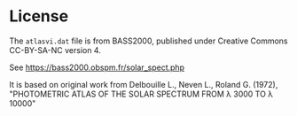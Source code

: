 # License

The `atlasvi.dat` file is from BASS2000, published under Creative Commons CC-BY-SA-NC version 4.

See https://bass2000.obspm.fr/solar_spect.php

It is based on original work from Delbouille L., Neven L., Roland G. (1972), "PHOTOMETRIC ATLAS OF THE SOLAR SPECTRUM
FROM λ 3000 TO λ 10000"
